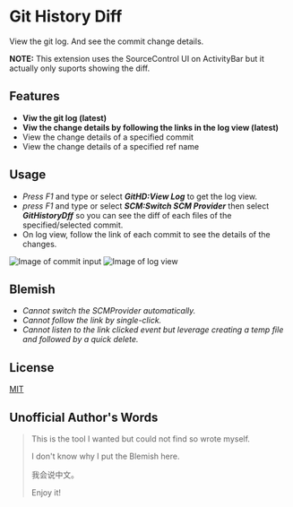 # Git History Diff

View the git log. And see the commit change details.

**NOTE:** This extension uses the SourceControl UI on ActivityBar but it actually only suports showing the diff. 

## Features
* **Viw the git log (latest)**
* **Viw the change details by following the links in the log view (latest)** 
* View the change details of a specified commit
* View the change details of a specified ref name

## Usage
* _Press F1_ and type or select **_GitHD:View Log_** to get the log view.
* _press F1_ and type or select **_SCM:Switch SCM Provider_** then select **_GitHistoryDff_** so you can see the diff of each files of the specified/selected commit.
* On log view, follow the link of each commit to see the details of the changes.

![Image of commit input](https://raw.githubusercontent.com/huizhougit/githd/master/resources/commit_input.gif)
![Image of log view](https://raw.githubusercontent.com/huizhougit/githd/master/resources/log_view.gif)

## Blemish
* _Cannot switch the SCMProvider automatically._
* _Cannot follow the link by single-click._
* _Cannot listen to the link clicked event but leverage creating a temp file and followed by a quick delete._

## License
[MIT](https://raw.githubusercontent.com/huizhougit/githd/master/LICENSE)

## Unofficial Author's Words
>This is the tool I wanted but could not find so wrote myself.
>
>I don't know why I put the Blemish here.
>
>我会说中文。
>
>Enjoy it!